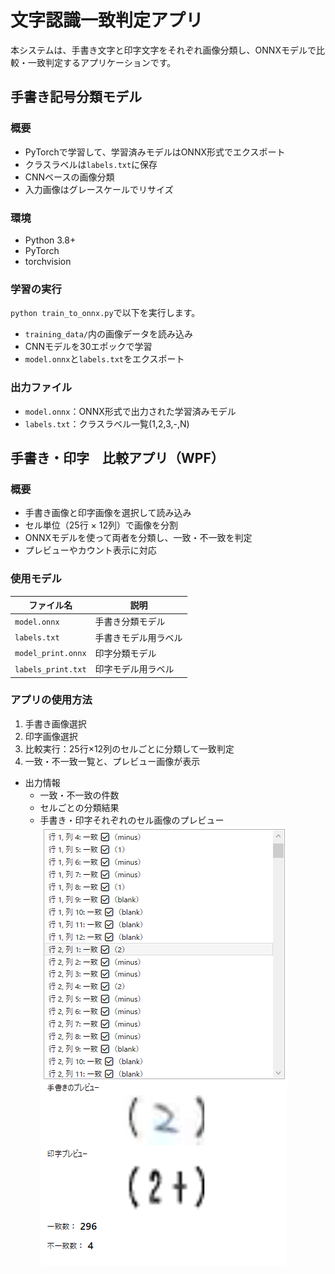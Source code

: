 # 文字認識一致判定アプリ
本システムは、手書き文字と印字文字をそれぞれ画像分類し、ONNXモデルで比較・一致判定するアプリケーションです。

## 手書き記号分類モデル
### 概要
- PyTorchで学習して、学習済みモデルはONNX形式でエクスポート
- クラスラベルは`labels.txt`に保存
- CNNベースの画像分類
- 入力画像はグレースケールでリサイズ

### 環境
- Python 3.8+
- PyTorch
- torchvision

### 学習の実行
`python train_to_onnx.py`で以下を実行します。
- `training_data/`内の画像データを読み込み
- CNNモデルを30エポックで学習
- `model.onnx`と`labels.txt`をエクスポート

### 出力ファイル
- `model.onnx`：ONNX形式で出力された学習済みモデル
- `labels.txt`：クラスラベル一覧(1,2,3,-,N)

## 手書き・印字　比較アプリ（WPF）
### 概要
- 手書き画像と印字画像を選択して読み込み
- セル単位（25行 × 12列）で画像を分割
- ONNXモデルを使って両者を分類し、一致・不一致を判定
- プレビューやカウント表示に対応

### 使用モデル
| ファイル名   | 説明               |
|-------------|--------------------|
| `model.onnx` | 手書き分類モデル   |
| `labels.txt` | 手書きモデル用ラベル |
| `model_print.onnx` | 印字分類モデル |
| `labels_print.txt` | 印字モデル用ラベル |

### アプリの使用方法
1. 手書き画像選択
2. 印字画像選択
3. 比較実行：25行×12列のセルごとに分類して一致判定
4. 一致・不一致一覧と、プレビュー画像が表示
- 出力情報
  - 一致・不一致の件数
  - セルごとの分類結果
  - 手書き・印字それぞれのセル画像のプレビュー</br>
![Preview](./screenshots/preview.png)

